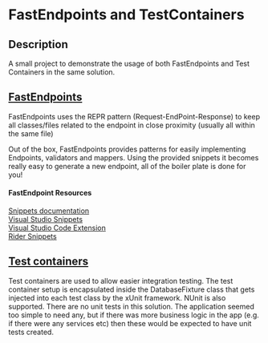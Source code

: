 # FastEndpoints and TestContainers
## Description

A small project to demonstrate the usage of both FastEndpoints and Test Containers in the same solution.
## [FastEndpoints](https://fast-endpoints.com/)<br/>
FastEndpoints uses the REPR pattern (Request-EndPoint-Response) to keep all classes/files related to the endpoint in close proximity (usually all within the same file)

Out of the box, FastEndpoints provides patterns for easily implementing Endpoints, validators and mappers. Using the provided snippets it becomes really easy to generate a new endpoint, all of the boiler plate is done for you!
#### FastEndpoint Resources
[Snippets documentation](https://fast-endpoints.com/docs/scaffolding#feature-scaffolding)<br/>
[Visual Studio Snippets](https://marketplace.visualstudio.com/items?itemName=dj-nitehawk.FastEndpoints)<br/>
[Visual Studio Code Extension](https://marketplace.visualstudio.com/items?itemName=drilko.fastendpoints)<br/>
[Rider Snippets](https://gist.github.com/dj-nitehawk/6493cb85bf3bb20aad5d2fd7814bad15)

## [Test containers](https://testcontainers.com/)
Test containers are used to allow easier integration testing. The test container setup is encapsulated inside the DatabaseFixture class that gets injected into each test class by the xUnit framework. NUnit is also supported.
There are no unit tests in this solution. The application seemed too simple to need any, but if there was more business logic in the app (e.g. if there were any services etc) then these would be expected to have unit tests created. 
